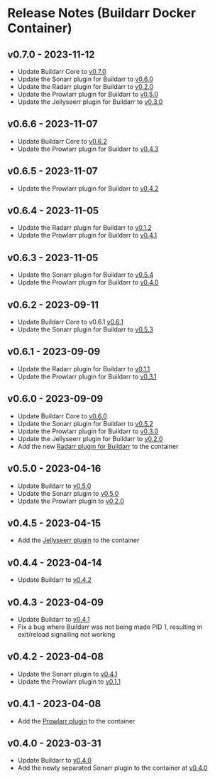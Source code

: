 # Release Notes (Buildarr Docker Container)

## v0.7.0 - 2023-11-12

* Update Buildarr Core to [v0.7.0](https://buildarr.github.io/release-notes#v070-2023-11-12)
* Update the Sonarr plugin for Buildarr to [v0.6.0](https://buildarr.github.io/plugins/sonarr/release-notes#v060-2023-11-12)
* Update the Radarr plugin for Buildarr to [v0.2.0](https://buildarr.github.io/plugins/radarr/release-notes#v020-2023-11-12)
* Update the Prowlarr plugin for Buildarr to [v0.5.0](https://buildarr.github.io/plugins/prowlarr/release-notes#v050-2023-11-12)
* Update the Jellyseerr plugin for Buildarr to [v0.3.0](https://buildarr.github.io/plugins/jellyseerr/release-notes#v030-2023-11-12)


## v0.6.6 - 2023-11-07

* Update Buildarr Core to [v0.6.2](https://buildarr.github.io/release-notes#v062-2023-11-07)
* Update the Prowlarr plugin for Buildarr to [v0.4.3](https://buildarr.github.io/plugins/prowlarr/release-notes#v043-2023-11-07)


## v0.6.5 - 2023-11-07

* Update the Prowlarr plugin for Buildarr to [v0.4.2](https://buildarr.github.io/plugins/prowlarr/release-notes#v042-2023-11-07)


## v0.6.4 - 2023-11-05

* Update the Radarr plugin for Buildarr to [v0.1.2](https://buildarr.github.io/plugins/radarr/release-notes#v012-2023-11-05)
* Update the Prowlarr plugin for Buildarr to [v0.4.1](https://buildarr.github.io/plugins/prowlarr/release-notes#v041-2023-11-05)


## v0.6.3 - 2023-11-05

* Update the Sonarr plugin for Buildarr to [v0.5.4](https://buildarr.github.io/plugins/sonarr/release-notes#v054-2023-11-05)
* Update the Prowlarr plugin for Buildarr to [v0.4.0](https://buildarr.github.io/plugins/prowlarr/release-notes#v040-2023-11-05)


## v0.6.2 - 2023-09-11

* Update Buildarr Core to v0.6.1 [v0.6.1](https://buildarr.github.io/release-notes#v061-2023-09-11)
* Update the Sonarr plugin for Buildarr to [v0.5.3](https://buildarr.github.io/plugins/sonarr/release-notes#v053-2023-09-11)


## v0.6.1 - 2023-09-09

* Update the Radarr plugin for Buildarr to [v0.1.1](https://buildarr.github.io/plugins/radarr/release-notes#v011-2023-09-09)
* Update the Prowlarr plugin for Buildarr to [v0.3.1](https://buildarr.github.io/plugins/prowlarr/release-notes#v031-2023-09-09)


## v0.6.0 - 2023-09-09

* Update Buildarr Core to [v0.6.0](../release-notes.md#v060-2023-09-02)
* Update the Sonarr plugin for Buildarr to [v0.5.2](../plugins/sonarr/release-notes.md#v052-2023-09-09)
* Update the Prowlarr plugin for Buildarr to [v0.3.0](../plugins/prowlarr/release-notes.md#v030-2023-09-09)
* Update the Jellyseerr plugin for Buildarr to [v0.2.0](../plugins/prowlarr/release-notes.md#v020-2023-09-09)
* Add the new [Radarr plugin for Buildarr](../plugins/radarr/index.md) to the container


## v0.5.0 - 2023-04-16

* Update Buildarr to [v0.5.0](../release-notes.md#v050-2023-04-16)
* Update the Sonarr plugin to [v0.5.0](../plugins/sonarr/release-notes.md#v050-2023-04-16)
* Update the Prowlarr plugin to [v0.2.0](../plugins/prowlarr/release-notes.md#v020-2023-04-16)


## v0.4.5 - 2023-04-15

* Add the [Jellyseerr plugin](../plugins/jellyseerr/index.md) to the container


## v0.4.4 - 2023-04-14

* Update Buildarr to [v0.4.2](../release-notes.md#v042-2023-04-14)


## v0.4.3 - 2023-04-09

* Update Buildarr to [v0.4.1](../release-notes.md#v041-2023-04-09)
* Fix a bug where Buildarr was not being made PID 1, resulting in exit/reload signalling not working


## v0.4.2 - 2023-04-08

* Update the Sonarr plugin to [v0.4.1](../plugins/sonarr/release-notes.md#v041-2023-04-08)
* Update the Prowlarr plugin to [v0.1.1](../plugins/prowlarr/release-notes.md#v011-2023-04-08)


## v0.4.1 - 2023-04-08

* Add the [Prowlarr plugin](../plugins/prowlarr/index.md) to the container


## v0.4.0 - 2023-03-31

* Update Buildarr to [v0.4.0](../release-notes.md#v040-2023-03-31)
* Add the newly separated Sonarr plugin to the container at [v0.4.0](../plugins/sonarr/release-notes.md#v040-2023-03-31)
